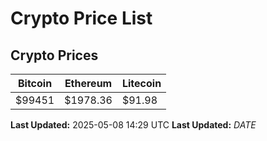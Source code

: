 # Crypto Price List

## Crypto Prices
| Bitcoin | Ethereum | Litecoin |
| ------- | -------- | -------- |
| $99451 | $1978.36 | $91.98 |
**Last Updated:** 2025-05-08 14:29 UTC
**Last Updated:** $DATE$
